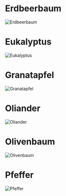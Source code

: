 # Erdbeerbaum
![Erdbeerbaum](https://github.com/ArthurFleck35x/Web-Engineering-1/assets/152798623/f7aa0d4b-8b95-4d2d-a9a2-5ceef62de11d)
<br/>
# Eukalyptus
![Eukalyptus](https://github.com/ArthurFleck35x/Web-Engineering-1/assets/152798623/442f3653-46a5-4fe7-9fb5-f0c46c1e0aac)
<br/>
# Granatapfel 
![Granatapfel](https://github.com/ArthurFleck35x/Web-Engineering-1/assets/152798623/3fde2f03-3847-4b36-8313-ba08172caae6)
<br/>
# Oliander
![Oliander](https://github.com/ArthurFleck35x/Web-Engineering-1/assets/152798623/9d6d0be1-9c4f-4e8f-9d7a-dad8f58315e3)
<br/>
# Olivenbaum
![Olivenbaum](https://github.com/ArthurFleck35x/Web-Engineering-1/assets/152798623/784adc85-bd9c-4aab-bf6c-f206aeb361af)
<br/>
# Pfeffer
![Pfeffer](https://github.com/ArthurFleck35x/Web-Engineering-1/assets/152798623/b2bdbd56-6569-4f60-835e-5338d836cafb)
<br/>
